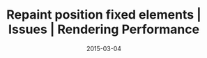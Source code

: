 ---
layout: resource
title:  "Repaint position fixed elements | Issues | Rendering Performance"
date:   2015-03-04
categories: Rendering-Performance Issues
body-class: no-sidebar
---